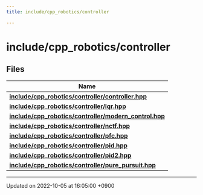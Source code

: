 ```yaml
---
title: include/cpp_robotics/controller

---
```


# include/cpp_robotics/controller



## Files

| Name           |
| -------------- |
| **[include/cpp_robotics/controller/controller.hpp](/cpp_robotics/doxybook/Files/controller_8hpp/#file-controller.hpp)**  |
| **[include/cpp_robotics/controller/lqr.hpp](/cpp_robotics/doxybook/Files/lqr_8hpp/#file-lqr.hpp)**  |
| **[include/cpp_robotics/controller/modern_control.hpp](/cpp_robotics/doxybook/Files/modern__control_8hpp/#file-modern-control.hpp)**  |
| **[include/cpp_robotics/controller/nctf.hpp](/cpp_robotics/doxybook/Files/nctf_8hpp/#file-nctf.hpp)**  |
| **[include/cpp_robotics/controller/pfc.hpp](/cpp_robotics/doxybook/Files/pfc_8hpp/#file-pfc.hpp)**  |
| **[include/cpp_robotics/controller/pid.hpp](/cpp_robotics/doxybook/Files/pid_8hpp/#file-pid.hpp)**  |
| **[include/cpp_robotics/controller/pid2.hpp](/cpp_robotics/doxybook/Files/pid2_8hpp/#file-pid2.hpp)**  |
| **[include/cpp_robotics/controller/pure_pursuit.hpp](/cpp_robotics/doxybook/Files/pure__pursuit_8hpp/#file-pure-pursuit.hpp)**  |






-------------------------------

Updated on 2022-10-05 at 16:05:00 +0900
